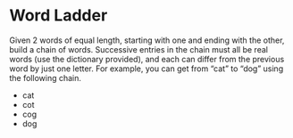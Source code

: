# Word Ladder

Given 2 words of equal length, starting with one and ending with the other, build a chain of words. Successive entries in the chain must all be real words (use the dictionary provided), and each can differ from the previous word by just one letter. For example, you can get from “cat” to “dog” using the following chain.

- cat
- cot
- cog
- dog
